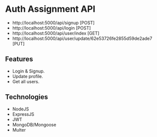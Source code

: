 # Auth Assignment API

* http://localhost:5000/api/signup [POST]
* http://localhost:5000/api/login [POST]
* http://localhost:5000/api/user/index [GET]
* http://localhost:5000/api/user/update/62e53726fe2855d59de2ade7 [PUT]

## Features

* Login & Signup.
* Update profile.
* Get all users.


## Technologies

* NodeJS
* ExpressJS
* JWT
* MongoDB/Mongoose
* Multer


